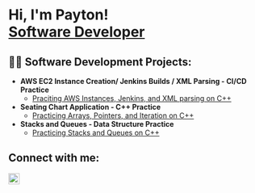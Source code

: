 <h1>Hi, I'm Payton! <br/><a href="https://github.com/Piko-12/Piko-12.git">Software Developer</a></h1>

<h2>👨‍💻 Software Development Projects:</h2>

- <b>AWS EC2 Instance Creation/ Jenkins Builds / XML Parsing - CI/CD Practice</b>
  - [Praciting AWS Instances, Jenkins, and XML parsing on C++ ](https://github.com/Piko-12/SWDV-460.git)
- <b>Seating Chart Application - C++ Practice</b>
  - [Practicing Arrays, Pointers, and Iteration on C++ ](https://github.com/Piko-12/COSC-151-SeatingChartApplication.git)
- <b> Stacks and Queues - Data Structure Practice</b>
  - [Practicing Stacks and Queues on C++ ](https://github.com/Piko-12/COSC350_StackQueuePractice.git)


<h2>Connect with me:</h2>

[<img align="left" alt="PaytonWelch | LinkedIn" width="22px" src="https://cdn.jsdelivr.net/npm/simple-icons@v3/icons/linkedin.svg" />][linkedin]

[linkedin]: www.linkedin.com/in/payton-welch-540b581b4

